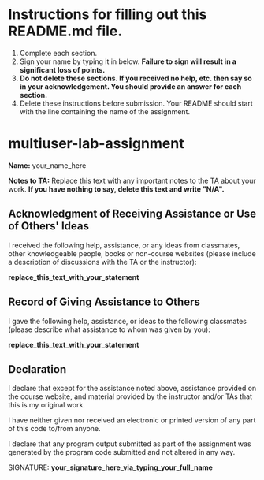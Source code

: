 # Instructions for filling out this README.md file.

1. Complete each section.
2. Sign your name by typing it in below.  **Failure to sign will result in a significant loss of points.** 
3. **Do not delete these sections. If you received no help, etc. then say so in your acknowledgement.  You should provide an answer for each section.** 
4. Delete these instructions before submission.  Your README should start with the line containing the name of the assignment.

# multiuser-lab-assignment

**Name:** your_name_here

**Notes to TA:** Replace this text with any important notes to the TA 
about your work.  **If you have nothing to say, delete
this text and write "N/A".**


Acknowledgment of Receiving Assistance or Use of Others' Ideas
--------------------------------------------------------------
I received the following help, assistance, or any ideas from 
classmates, other knowledgeable people, books or non-course 
websites (please include a description of discussions with 
the TA or the instructor):

**replace_this_text_with_your_statement**


Record of Giving Assistance to Others
-------------------------------------
I gave the following help, assistance, or ideas to the following
classmates (please describe what assistance to whom was given 
by you):

**replace_this_text_with_your_statement**


Declaration
-----------
I declare that except for the assistance noted above, assistance 
provided on the course website, and material provided by the 
instructor and/or TAs that this is my original work.

I have neither given nor received an electronic or printed version
of any part of this code to/from anyone.

I declare that any program output submitted as part of the
assignment was generated by the program code submitted and not 
altered in any way.

SIGNATURE: **your_signature_here_via_typing_your_full_name**

